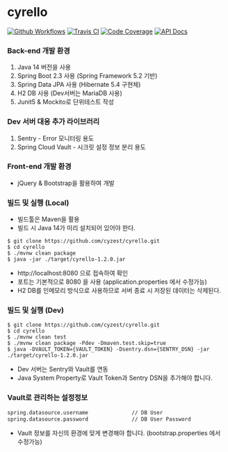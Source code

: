 # cyrello

[![Github Workflows](https://github.com/cyzest/cyrello/workflows/Java%20CI%20with%20Maven/badge.svg)](https://github.com/cyzest/cyrello/actions?query=workflow%3A%22Java+CI+with+Maven%22)
[![Travis CI](https://img.shields.io/travis/cyzest/cyrello/master.svg?label=travis-ci)](https://travis-ci.org/cyzest/cyrello)
[![Code Coverage](https://codecov.io/gh/cyzest/cyrello/branch/master/graph/badge.svg)](https://codecov.io/gh/cyzest/cyrello)
[![API Docs](https://img.shields.io/badge/api--docs-open-blue.svg)](https://cyrello.cyzest.com/docs/api-docs.html)

### Back-end 개발 환경

1. Java 14 버전을 사용
1. Spring Boot 2.3 사용 (Spring Framework 5.2 기반)
1. Spring Data JPA 사용 (Hibernate 5.4 구현체)
1. H2 DB 사용 (Dev서버는 MariaDB 사용)
1. Junit5 & Mockito로 단위테스트 작성

### Dev 서버 대응 추가 라이브러리

1. Sentry - Error 모니터링 용도
1. Spring Cloud Vault - 시크릿 설정 정보 분리 용도

### Front-end 개발 환경

* jQuery & Bootstrap을 활용하여 개발

### 빌드 및 실행 (Local)

* 빌드툴은 Maven을 활용
* 빌드 시 Java 14가 미리 설치되어 있어야 한다.
```console
$ git clone https://github.com/cyzest/cyrello.git
$ cd cyrello
$ ./mvnw clean package
$ java -jar ./target/cyrello-1.2.0.jar
```
* http://localhost:8080 으로 접속하여 확인
* 포트는 기본적으로 8080 을 사용 (application.properties 에서 수정가능)
* H2 DB를 인메모리 방식으로 사용하므로 서버 종료 시 저장된 데이터는 삭제된다.

### 빌드 및 실행 (Dev)

```console
$ git clone https://github.com/cyzest/cyrello.git
$ cd cyrello
$ ./mvnw clean test
$ ./mvnw clean package -Pdev -Dmaven.test.skip=true
$ java -DVAULT_TOKEN={VAULT_TOKEN} -Dsentry.dsn={SENTRY_DSN} -jar ./target/cyrello-1.2.0.jar
```
* Dev 서버는 Sentry와 Vault를 연동
* Java System Property로 Vault Token과 Sentry DSN을 추가해야 합니다.

### Vault로 관리하는 설정정보

```txt
spring.datasource.username              // DB User
spring.datasource.password              // DB User Password
```
* Vault 정보를 자신의 환경에 맞게 변경해야 합니다. (bootstrap.properties 에서 수정가능)